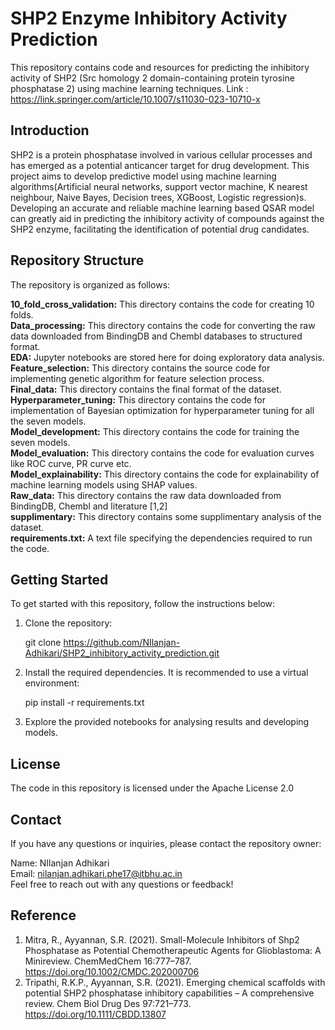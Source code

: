 # SHP2 Enzyme Inhibitory Activity Prediction

This repository contains code and resources for predicting the inhibitory activity of SHP2 (Src homology 2 domain-containing protein tyrosine phosphatase 2) using machine learning techniques. Link : https://link.springer.com/article/10.1007/s11030-023-10710-x

## Introduction
SHP2 is a protein phosphatase involved in various cellular processes and has emerged as a potential anticancer target for drug development. This project aims to develop predictive model using machine learning algorithms(Artificial neural networks, support vector machine, K nearest neighbour, Naive Bayes, Decision trees, XGBoost, Logistic regression)s. Developing an accurate and reliable machine learning based QSAR model can greatly aid in predicting the inhibitory activity of compounds against the SHP2 enzyme, facilitating the identification of potential drug candidates.

## Repository Structure
The repository is organized as follows:<br>

<b>10_fold_cross_validation:</b> This directory contains the code for creating 10 folds.<br>
<b>Data_processing:</b> This directory contains the code for converting the raw data downloaded from BindingDB and Chembl databases to structured format.<br>
<b>EDA:</b> Jupyter notebooks are stored here for doing exploratory data analysis.<br>
<b>Feature_selection:</b> This directory contains the source code for implementing genetic algorithm for feature selection process.<br>
<b>Final_data:</b> This directory contains the final format of the dataset.<br>
<b>Hyperparameter_tuning:</b> This directory contains the code for implementation of Bayesian optimization for hyperparameter tuning for all the seven models.<br>
<b>Model_development:</b> This directory contains the code for training the seven models.<br>
<b>Model_evaluation:</b> This directory contains the code for evaluation curves like ROC curve, PR curve etc.<br>
<b>Model_explainability:</b> This directory contains the code for explainability of machine learning models using SHAP values.<br>
<b>Raw_data:</b> This directory contains the raw data downloaded from BindingDB, Chembl and literature [1,2]<br>
<b>supplimentary:</b> This directory contains some supplimentary analysis of the dataset.<br>
<b>requirements.txt:</b> A text file specifying the dependencies required to run the code.<br>

## Getting Started
To get started with this repository, follow the instructions below:

1. Clone the repository:

     git clone https://github.com/NIlanjan-Adhikari/SHP2_inhibitory_activity_prediction.git

2. Install the required dependencies. It is recommended to use a virtual environment:
   
    pip install -r requirements.txt

4. Explore the provided notebooks for analysing results and developing models.

## License
The code in this repository is licensed under the Apache License 2.0

## Contact
If you have any questions or inquiries, please contact the repository owner:

Name: NIlanjan Adhikari<br>
Email: nilanjan.adhikari.phe17@itbhu.ac.in<br>
Feel free to reach out with any questions or feedback!

## Reference
1. Mitra, R., Ayyannan, S.R. (2021). Small-Molecule Inhibitors of Shp2 Phosphatase as Potential Chemotherapeutic Agents for Glioblastoma: A Minireview. ChemMedChem 16:777–787. https://doi.org/10.1002/CMDC.202000706
2. Tripathi, R.K.P., Ayyannan, S.R. (2021). Emerging chemical scaffolds with potential SHP2 phosphatase inhibitory capabilities – A comprehensive review. Chem Biol Drug Des 97:721–773. https://doi.org/10.1111/CBDD.13807
